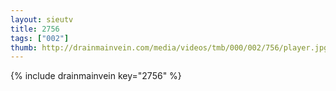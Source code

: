 ```yaml
--- 
layout: sieutv
title: 2756
tags: ["002"]
thumb: http://drainmainvein.com/media/videos/tmb/000/002/756/player.jpg
---
```

{% include drainmainvein key="2756" %} 
